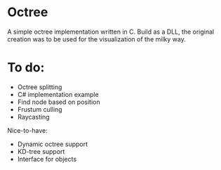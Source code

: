 # Octree

A simple octree implementation written in C. Build as a DLL, the original creation was to be used for the visualization of the milky way.

# To do:

  - Octree splitting
  - C# implementation example
  - Find node based on position
  - Frustum culling
  - Raycasting

Nice-to-have:
  - Dynamic octree support
  - KD-tree support
  - Interface for objects
